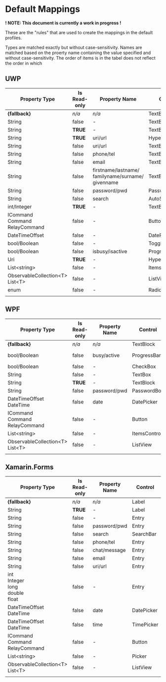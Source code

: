 # Default Mappings

**! NOTE: This document is currently a work in progress !**

These are the "rules" that are used to create the mappings in the default profiles.

Types are matched exactly but without case-sensitivity.
Names are matched based on the proerty name containing the value specified and without case-sensitivity.
The order of items is in the tabel does not reflect the order in which 

## UWP

| Property Type  | Is Read-only | Property Name | Control          | Other Attributes/Notes           |
|----------------|--------------|---------------|------------------|----------------------------------|
| **{fallback}** | _n/a_        | _n/a_         | TextBlock        |                                  |
| String         | false        | -             | TextBox          |                                  |
| String         | **TRUE**     | -             | TextBlock        |                                  |
| String         | **TRUE**     | uri/url       | HyperlinkButton  |                                  |
| String         | false        | uri/url       | TextBox          | InputScope="Url"                 |
| String         | false        | phone/tel     | TextBox          | InputScope="TelephoneNumber"     |
| String         | false        | email         | TextBox          | InputScope="EmailNameOrAddress"  |
| String         | false        | firstname/lastname/<br />familyname/surname/<br />givenname | TextBox | InputScope="PersonalFullName" |
| String         | false        | password/pwd  | PasswordBox      |                                  |
| String         | false        | search        | AutoSuggestBox   |                                  |
| int/Integer    | **TRUE**     | -             | TextBlock        |                                  |
| ICommand<br />Command<br />RelayCommand | false | - | Button     |                                  |
| DateTimeOffset | false        | -             | DatePicker       |                                  |
| bool/Boolean   | false        | -             | ToggleSwitch     |                                  |
| bool/Boolean   | false        | isbusy/isactive | ProgressRing   |                                  |
| Uri            | **TRUE**     | -             | HyperlinkButton  |                                  |
| List&lt;string&gt; | false    | -             | ItemsControl     |                                  |
| ObservableCollection&lt;T&gt;<br />List&lt;T&gt; | false | -  | ListView |                          |
| enum           | false        | -             | RadioButton(s)   |                                  |
|                |              |               |                  |                                  |

## WPF

| Property Type  | Is Read-only | Property Name | Control          | Other Attributes/Notes           |
|----------------|--------------|---------------|------------------|----------------------------------|
| **{fallback}** | _n/a_        | _n/a_         | TextBlock        |                                  |
| bool/Boolean   | false        | busy/active   | ProgressBar      | IsIndeterminate="{binding}"      |
| bool/Boolean   | false        | -             | CheckBox         |                                  |
| String         | false        | -             | TextBox          |                                  |
| String         | **TRUE**     | -             | TextBlock        |                                  |
| String         | false        | password/pwd  | PasswordBox      |                                  |
| DateTimeOffset<br />DateTime | false | date   | DatePicker       |                                  |
| ICommand<br />Command<br />RelayCommand | false | - | Button     |                                  |
| List&lt;string&gt; | false    | -             | ItemsControl     |                                  |
| ObservableCollection&lt;T&gt;<br />List&lt;T&gt; | false | -  | ListView |                          |
|                |              |               |                  |                                  |

## Xamarin.Forms

| Property Type  | Is Read-only | Property Name | Control          | Other Attributes/Notes           |
|----------------|--------------|---------------|------------------|----------------------------------|
| **{fallback}** | _n/a_        | _n/a_         | Label            |                                  |
| String         | **TRUE**     | -             | Label            |                                  |
| String         | false        | -             | Entry            |                                  |
| String         | false        | password/pwd  | Entry            | IsPassword="True"                |
| String         | false        | search        | SearchBar        | Placeholder="Search"             |
| String         | false        | phone/tel     | Entry            | Keyboard="Telephone"             |
| String         | false        | chat/message  | Entry            | Keyboard="Chat"                  |
| String         | false        | email         | Entry            | Keyboard="Email"                 |
| String         | false        | uri/url       | Entry            | Keyboard="Url"                   |
| int<br />Integer<br />long<br />double<br />float | false | - | Entry | Keyboard="Numeric"          |
| DateTimeOffset<br />DateTime | false | date  | DatePicker        |                                  |
| DateTimeOffset<br />DateTime | false | time  | TimePicker        |                                  |
| ICommand<br />Command<br />RelayCommand | false | - | Button     |                                  |
| List&lt;string&gt; | false    | -             | Picker           |                                  |
| ObservableCollection&lt;T&gt;<br />List&lt;T&gt; | false | -  | ListView |                          |
|                |              |               |                  |                                  |
